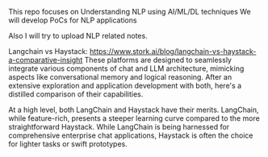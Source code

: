 This repo focuses on Understanding NLP using AI/ML/DL techniques
We will develop PoCs for NLP applications

Also I will try to upload NLP related notes.

Langchain vs Haystack: https://www.stork.ai/blog/langchain-vs-haystack-a-comparative-insight
These platforms are designed to seamlessly integrate various components of chat and LLM architecture, mimicking aspects like conversational memory and logical reasoning. After an extensive exploration and application development with both, here's a distilled comparison of their capabilities.

At a high level, both LangChain and Haystack have their merits. LangChain, while feature-rich, presents a steeper learning curve compared to the more straightforward Haystack. While LangChain is being harnessed for comprehensive enterprise chat applications, Haystack is often the choice for lighter tasks or swift prototypes.
